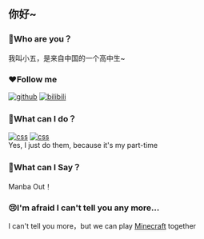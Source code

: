 ## 你好~
### 👋Who are you？
我叫小五，是来自中国的一个高中生~
### ❤Follow me
<a href="https://github.com/LittleFIve233"><img src="https://img.shields.io/badge/GitHub-black.svg" alt="github"></a>
<a href="https://space.bilibili.com/357635616"><img src="https://img.shields.io/badge/bilibili-pink.svg" alt="bilibili"></a>
### 🤔What can I do？
<a href="https://www.w3school.com.cn/html/index.asp"><img src="https://img.shields.io/badge/HTML-orange.svg" alt="css"></a> 
<a href="https://www.w3school.com.cn/css/index.asp"><img src="https://img.shields.io/badge/CSS-blue.svg" alt="css"></a><br />
Yes, I just do them, because it's my part-time
### 🤔What can I Say？
Manba Out！
### 😢I'm afraid I can't tell you any more...
I can't tell you more，but we can play <a href="https://www.minecraft.net">Minecraft</a> together
